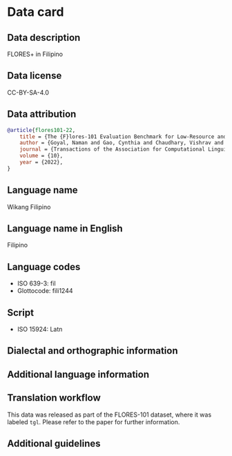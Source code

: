 # Data card

## Data description

FLORES+ in Filipino

## Data license

CC-BY-SA-4.0

## Data attribution

```bibtex
@article{flores101-22,
    title = {The {F}lores-101 Evaluation Benchmark for Low-Resource and Multilingual Machine Translation},
    author = {Goyal, Naman and Gao, Cynthia and Chaudhary, Vishrav and Chen, Peng-Jen and Wenzek, Guillaume and Ju, Da and Krishnan, Sanjana and Ranzato, Marc’Aurelio and Guzmán, Francisco and Fan, Angela},
    journal = {Transactions of the Association for Computational Linguistics},
    volume = {10},
    year = {2022},
}
```

## Language name

Wikang Filipino

## Language name in English

Filipino

## Language codes

* ISO 639-3: fil
* Glottocode: fili1244

## Script

* ISO 15924: Latn

## Dialectal and orthographic information

## Additional language information

## Translation workflow

This data was released as part of the FLORES-101 dataset, where it was labeled `tgl`. Please refer to the paper for further information.

## Additional guidelines

